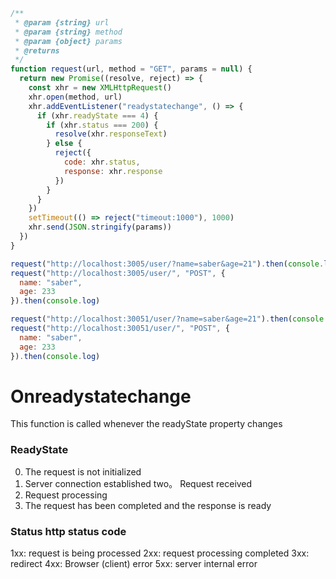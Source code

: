 ```js
/**
 * @param {string} url
 * @param {string} method
 * @param {object} params
 * @returns
 */
function request(url, method = "GET", params = null) {
  return new Promise((resolve, reject) => {
    const xhr = new XMLHttpRequest()
    xhr.open(method, url)
    xhr.addEventListener("readystatechange", () => {
      if (xhr.readyState === 4) {
        if (xhr.status === 200) {
          resolve(xhr.responseText)
        } else {
          reject({
            code: xhr.status,
            response: xhr.response
          })
        }
      }
    })
    setTimeout(() => reject("timeout:1000"), 1000)
    xhr.send(JSON.stringify(params))
  })
}

request("http://localhost:3005/user/?name=saber&age=21").then(console.log)
request("http://localhost:3005/user/", "POST", {
  name: "saber",
  age: 233
}).then(console.log)

request("http://localhost:30051/user/?name=saber&age=21").then(console.log)
request("http://localhost:30051/user/", "POST", {
  name: "saber",
  age: 233
}).then(console.log)
```
# Onreadystatechange
This function is called whenever the readyState property changes
### ReadyState
0. The request is not initialized
1. Server connection established
two。 Request received
3. Request processing
4. The request has been completed and the response is ready
### Status http status code
1xx: request is being processed
2xx: request processing completed
3xx: redirect
4xx: Browser (client) error
5xx: server internal error